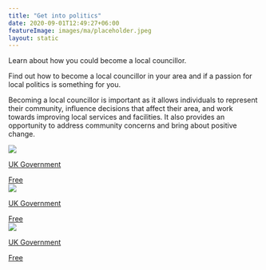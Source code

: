 ```yaml
---
title: "Get into politics"
date: 2020-09-01T12:49:27+06:00
featureImage: images/ma/placeholder.jpeg
layout: static
---
```


Learn about how you could become a local councillor.

Find out how to become a local councillor in your area and if a passion for local politics is something for you.

Becoming a local councillor is important as it allows individuals to represent their community, influence decisions that affect their area, and work towards improving local services and facilities. It also provides an opportunity to address community concerns and bring about positive change.

<a class="ma-link" href="https://www.gov.uk/government/get-involved/take-part/become-a-councillor"><div class="ma-card ma-card-Community"><div class="ma-icon"><img src ="/images/icon-check.png"/></div><div class="ma-name"><p>UK Government</p></div><div class="ma-paid-text"><span>Free</span></div></div></a><a class="ma-link" href="https://www.local.gov.uk/our-support/councillor-and-officer-development/councillor-hub/role-councillor"><div class="ma-card ma-card-Community"><div class="ma-icon"><img src ="/images/icon-check.png"/></div><div class="ma-name"><p>UK Government</p></div><div class="ma-paid-text"><span>Free</span></div></div></a><a class="ma-link" href="https://www.local.gov.uk/be-councillor/becoming-councillor-0"><div class="ma-card ma-card-Community"><div class="ma-icon"><img src ="/images/icon-check.png"/></div><div class="ma-name"><p>UK Government</p></div><div class="ma-paid-text"><span>Free</span></div></div></a>  

<br/><br/>







